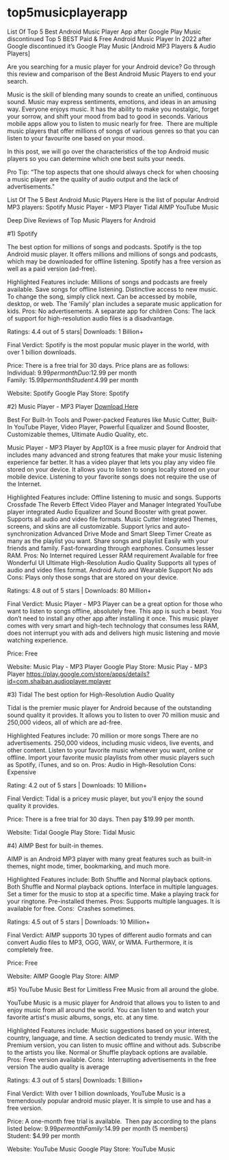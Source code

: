 # top5musicplayerapp
List Of Top 5 Best Android Music Player App after Google Play Music discontinued
Top 5 BEST Paid & Free Android Music Player In 2022 after Google discontinued it’s Google Play Music  [Android MP3 Players & Audio Players] 

Are you searching for a music player for your Android device? Go through this review and comparison of the Best Android Music Players to end your search.

Music is the skill of blending many sounds to create an unified, continuous sound. Music may express sentiments, emotions, and ideas in an amusing way.
Everyone enjoys music. It has the ability to make you nostalgic, forget your sorrow, and shift your mood from bad to good in seconds.
Various mobile apps allow you to listen to music nearly for free. 
There are multiple music players that offer millions of songs of various genres so that you can listen to your favourite one based on your mood.

In this post, we will go over the characteristics of the top Android music players so you can determine which one best suits your needs.


Pro Tip: “The top aspects that one should always check for when choosing a music player are the quality of audio output and the lack of advertisements."


List Of The 5 Best Android Music Players
Here is the list of popular Android MP3 players:
Spotify
Music Player - MP3 Player
Tidal
AIMP
YouTube Music


Deep Dive Reviews of Top Music Players for Android

#1) Spotify

The best option for millions of songs and podcasts.
Spotify is the top Android music player. It offers millions and millions of songs and podcasts, which may be downloaded for offline listening. Spotify has a free version as well as a paid version (ad-free).

Highlighted Features include:
Millions of songs and podcasts are freely available.
Save songs for offline listening.
Distinctive access to new music.
To change the song, simply click next.
Can be accessed by mobile, desktop, or web.
The 'Family' plan includes a separate music application for kids.
Pros:
No advertisements.
A separate app for children
Cons:
The lack of support for high-resolution audio files is a disadvantage.

Ratings: 4.4 out of 5 stars| Downloads: 1 Billion+

Final Verdict: Spotify is the most popular music player in the world, with over 1 billion downloads.

Price: There is a free trial for 30 days. Price plans are as follows:
Individual: $9.99 per month
Duo: $12.99 per month
Family: $15.99 per month
Student: $4.99 per month

Website: Spotify
Google Play Store: Spotify

#2) Music Player - MP3 Player <a href="https://play.google.com/store/apps/details?id=com.shaiban.audioplayer.mplayer"> Download Here </a>

Best For Built-In Tools and Power-packed Features like Music Cutter, Built-In YouTube Player, Video Player, Powerful Equalizer and Sound Booster, Customizable themes, Ultimate Audio Quality, etc.


Music Player - MP3 Player by App10X is a free music player for Android that includes many advanced and strong features that make your music listening experience far better. It has a video player that lets you play any video file stored on your device. It allows you to listen to songs locally stored on your mobile device. Listening to your favorite songs does not require the use of the Internet.

Highlighted Features include:
Offline listening to music and songs.
Supports Crossfade
The Reverb Effect
Video Player and Manager Integrated
YouTube player integrated
Audio Equalizer and Sound Booster with great power.
Supports all audio and video file formats.
Music Cutter Integrated
Themes, screens, and skins are all customizable.
Support lyrics and auto-synchronization
Advanced Drive Mode and Smart Sleep Timer
Create as many as the playlist you want.
Share songs and playlist Easily with your friends and family.
Fast-forwarding through earphones.
Consumes lesser RAM.
Pros:
No Internet required
Lesser RAM requirement
Available for free
Wonderful UI
Ultimate High-Resolution Audio Quality
Supports all types of audio and video files format.
Android Auto and Wearable Support
No ads
Cons:
Plays only those songs that are stored on your device.

Ratings: 4.8 out of 5 stars | Downloads: 80 Million+

Final Verdict: Music Player - MP3 Player can be a great option for those who want to listen to songs offline, absolutely free. This app is such a beast. You don’t need to install any other app after installing it once. This music player comes with very smart and high-tech technology that consumes less RAM, does not interrupt you with ads and delivers high music listening and movie watching experience.

Price: Free

Website: Music Play - MP3 Player
Google Play Store: Music Play - MP3 Player https://play.google.com/store/apps/details?id=com.shaiban.audioplayer.mplayer

#3) Tidal
The best option for High-Resolution Audio Quality

Tidal is the premier music player for Android because of the outstanding sound quality it provides. It allows you to listen to over 70 million music and 250,000 videos, all of which are ad-free.

Highlighted Features include:
70 million or more songs
There are no advertisements.
250,000 videos, including music videos, live events, and other content.
Listen to your favorite music whenever you want, online or offline.
Import your favorite music playlists from other music players such as Spotify, iTunes, and so on.
Pros:
Audio in High-Resolution
Cons: 
Expensive

Rating: 4.2 out of 5 stars | Downloads: 10 Million+

Final Verdict: Tidal is a pricey music player, but you'll enjoy the sound quality it provides.

Price: There is a free trial for 30 days. Then pay $19.99 per month.

Website: Tidal
Google Play Store: Tidal Music

#4) AIMP
Best for built-in themes.


AIMP is an Android MP3 player with many great features such as built-in themes, night mode, timer, bookmarking, and much more.

Highlighted Features include:
Both Shuffle and Normal playback options.
Both Shuffle and Normal playback options.
Interface in multiple languages.
Set a timer for the music to stop at a specific time.
Make a playing track for your ringtone.
Pre-installed themes.
Pros:
Supports multiple languages.
It is available for free.
Cons: 
Crashes sometimes.

Ratings: 4.5 out of 5 stars | Downloads: 10 Million+

Final Verdict: AIMP supports 30 types of different audio formats and can convert Audio files to MP3, OGG, WAV, or WMA. Furthermore, it is completely free.

Price: Free

Website: AIMP
Google Play Store: AIMP

#5) YouTube Music
Best for Limitless Free Music from all around the globe.


YouTube Music is a music player for Android that allows you to listen to and enjoy music from all around the world. You can listen to and watch your favorite artist's music albums, songs, etc. at any time.

Highlighted Features include:
Music suggestions based on your interest, country, language, and time.
A section dedicated to trendy music.
With the Premium version, you can listen to music offline and without ads.
Subscribe to the artists you like.
Normal or Shuffle playback options are available.
Pros:
Free version available.
Cons: 
Interrupting advertisements in the free version
The audio quality is average

Ratings: 4.3 out of 5 stars| Downloads: 1 Billion+

Final Verdict: With over 1 billion downloads, YouTube Music is a tremendously popular android music player. It is simple to use and has a free version.

Price: A one-month free trial is available. 
Then pay according to the plans listed below:
$9.99 per month
Family: $14.99 per month (5 members)
Student: $4.99 per month

Website: YouTube Music
Google Play Store: YouTube Music

